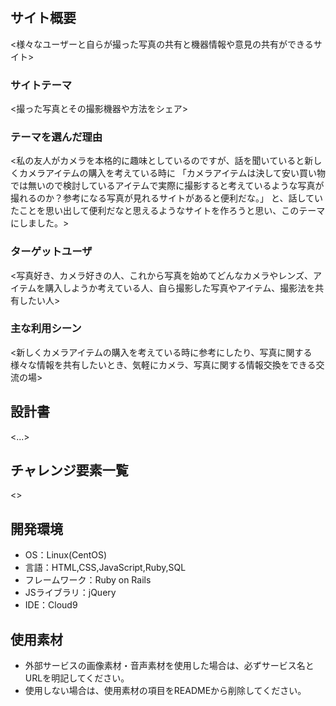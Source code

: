 # <Shutter>

## サイト概要
<様々なユーザーと自らが撮った写真の共有と機器情報や意見の共有ができるサイト>

### サイトテーマ
<撮った写真とその撮影機器や方法をシェア>

### テーマを選んだ理由
<私の友人がカメラを本格的に趣味としているのですが、話を聞いていると新しくカメラアイテムの購入を考えている時に
「カメラアイテムは決して安い買い物では無いので検討しているアイテムで実際に撮影すると考えているような写真が撮れるのか？参考になる写真が見れるサイトがあると便利だな。」
と、話していたことを思い出して便利だなと思えるようなサイトを作ろうと思い、このテーマにしました。>

### ターゲットユーザ
<写真好き、カメラ好きの人、これから写真を始めてどんなカメラやレンズ、アイテムを購入しようか考えている人、自ら撮影した写真やアイテム、撮影法を共有したい人>

### 主な利用シーン
<新しくカメラアイテムの購入を考えている時に参考にしたり、写真に関する様々な情報を共有したいとき、気軽にカメラ、写真に関する情報交換をできる交流の場>

## 設計書
<...>

## チャレンジ要素一覧
<>

## 開発環境
- OS：Linux(CentOS)
- 言語：HTML,CSS,JavaScript,Ruby,SQL
- フレームワーク：Ruby on Rails
- JSライブラリ：jQuery
- IDE：Cloud9

## 使用素材
- 外部サービスの画像素材・音声素材を使用した場合は、必ずサービス名とURLを明記してください。
- 使用しない場合は、使用素材の項目をREADMEから削除してください。